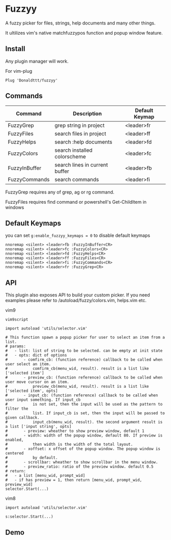 # Fuzzyy

A fuzzy picker for files, strings, help documents and many other things.

It ultilizes vim's native matchfuzzypos function and popup window feature.

## Install

Any plugin manager will work.

For vim-plug
```
Plug 'Donaldttt/fuzzyy'
```

## Commands

| Command       | Description                    | Default Keymap |
| ---           | ---                            |   ---             |
| FuzzyGrep     | grep string in project         | \<leader>fr     |
| FuzzyFiles    | search files in project        | \<leader>ff     |
| FuzzyHelps    | search :help documents         | \<leader>fd     |
| FuzzyColors   | search installed colorscheme   | \<leader>fc     |
| FuzzyInBuffer | search lines in current buffer | \<leader>fb     |
| FuzzyCommands | search commands                | \<leader>fi     |

FuzzyGrep requires any of grep, ag or rg command.

FuzzyFiles requires find command or powershell's Get-ChildItem in windows

## Default Keymaps

you can set `g:enable_fuzzyy_keymaps = 0` to disable default keymaps

```
nnoremap <silent> <leader>fb :FuzzyInBuffer<CR>
nnoremap <silent> <leader>fc :FuzzyColors<CR>
nnoremap <silent> <leader>fd :FuzzyHelps<CR>
nnoremap <silent> <leader>ff :FuzzyFiles<CR>
nnoremap <silent> <leader>fi :FuzzyCommands<CR>
nnoremap <silent> <leader>fr :FuzzyGrep<CR>
```

## API

This plugin also exposes API to build your custom picker.
If you need examples please refer to /autoload/fuzzy/colors.vim, helps.vim etc.

vim9
```vim9script
vim9script

import autoload 'utils/selector.vim'

# This function spawn a popup picker for user to select an item from a list.
# params:
#   - list: list of string to be selected. can be empty at init state
#   - opts: dict of options
#       - comfirm_cb: (function reference) callback to be called when user select an item.
#           comfirm_cb(menu_wid, result). result is a list like ['selected item']
#       - preview_cb: (function reference) callback to be called when user move cursor on an item.
#           preview_cb(menu_wid, result). result is a list like ['selected item', opts]
#       - input_cb: (function reference) callback to be called when user input something. If input_cb
#           is not set, then the input will be used as the pattern to filter the
#           list. If input_cb is set, then the input will be passed to given callback.
#           input_cb(menu_wid, result). the second argument result is a list ['input string', opts]
#       - preview: wheather to show preview window, default 1
#       - width: width of the popup window, default 80. If preview is enabled,
#           then width is the width of the total layout.
#       - xoffset: x offset of the popup window. The popup window is centered
#           by default.
#       - scrollbar: wheather to show scrollbar in the menu window.
#       - preview_ratio: ratio of the preview window. default 0.5
# return:
#   - a list [menu_wid, prompt_wid]
#   - if has preview = 1, then return [menu_wid, prompt_wid, preview_wid]
selector.Start(...)
```

vim8

```vimscript
import autoload 'utils/selector.vim'

s:selector.Start(...)
```

## Demo
